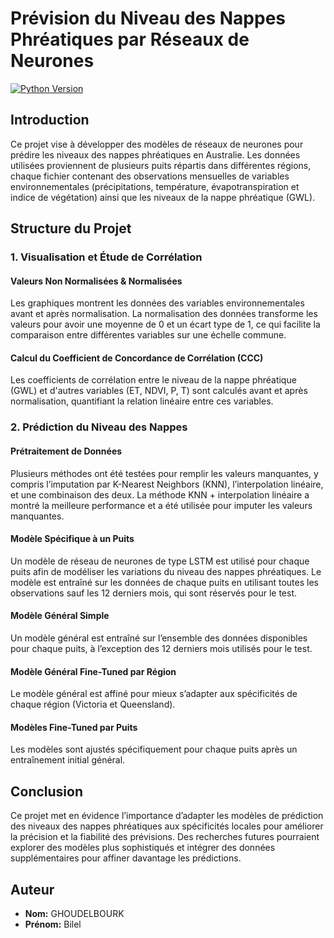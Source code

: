 # Prévision du Niveau des Nappes Phréatiques par Réseaux de Neurones

[![Python Version](https://img.shields.io/badge/Python-3.11.2-blue)](https://www.python.org/downloads/release/python-3112/)

## Introduction
Ce projet vise à développer des modèles de réseaux de neurones pour prédire les niveaux des nappes phréatiques en Australie. Les données utilisées proviennent de plusieurs puits répartis dans différentes régions, chaque fichier contenant des observations mensuelles de variables environnementales (précipitations, température, évapotranspiration et indice de végétation) ainsi que les niveaux de la nappe phréatique (GWL).

## Structure du Projet

### 1. Visualisation et Étude de Corrélation

#### Valeurs Non Normalisées & Normalisées
Les graphiques montrent les données des variables environnementales avant et après normalisation. La normalisation des données transforme les valeurs pour avoir une moyenne de 0 et un écart type de 1, ce qui facilite la comparaison entre différentes variables sur une échelle commune.

#### Calcul du Coefficient de Concordance de Corrélation (CCC)
Les coefficients de corrélation entre le niveau de la nappe phréatique (GWL) et d'autres variables (ET, NDVI, P, T) sont calculés avant et après normalisation, quantifiant la relation linéaire entre ces variables.

### 2. Prédiction du Niveau des Nappes

#### Prétraitement de Données
Plusieurs méthodes ont été testées pour remplir les valeurs manquantes, y compris l’imputation par K-Nearest Neighbors (KNN), l’interpolation linéaire, et une combinaison des deux. La méthode KNN + interpolation linéaire a montré la meilleure performance et a été utilisée pour imputer les valeurs manquantes.

#### Modèle Spécifique à un Puits
Un modèle de réseau de neurones de type LSTM est utilisé pour chaque puits afin de modéliser les variations du niveau des nappes phréatiques. Le modèle est entraîné sur les données de chaque puits en utilisant toutes les observations sauf les 12 derniers mois, qui sont réservés pour le test.

#### Modèle Général Simple
Un modèle général est entraîné sur l’ensemble des données disponibles pour chaque puits, à l’exception des 12 derniers mois utilisés pour le test.

#### Modèle Général Fine-Tuned par Région
Le modèle général est affiné pour mieux s’adapter aux spécificités de chaque région (Victoria et Queensland).

#### Modèles Fine-Tuned par Puits
Les modèles sont ajustés spécifiquement pour chaque puits après un entraînement initial général.

## Conclusion
Ce projet met en évidence l’importance d’adapter les modèles de prédiction des niveaux des nappes phréatiques aux spécificités locales pour améliorer la précision et la fiabilité des prévisions. Des recherches futures pourraient explorer des modèles plus sophistiqués et intégrer des données supplémentaires pour affiner davantage les prédictions.

## Auteur

- **Nom:** GHOUDELBOURK
- **Prénom:** Bilel
